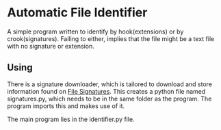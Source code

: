# Automatic File Identifier

A simple program written to identify by hook(extensions) or by crook(signatures). Failing to either, implies that the file might be a text file with no signature or extension.

## Using

There is a signature downloader, which is tailored to download and store information found on [File Signatures](https://filesignatures.net/). This creates a python file named signatures.py, which needs to be in the same folder as the program.
The program imports this and makes use of it.

The main program lies in the identifier.py file.

